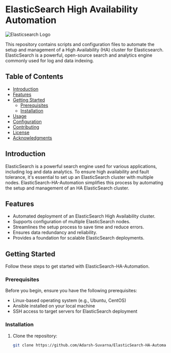 # ElasticSearch High Availability Automation

![Elasticsearch Logo](https://play.vidyard.com/Gfs339uMBi1CVavZEjXVZ8.jpg)

This repository contains scripts and configuration files to automate the setup and management of a High Availability (HA) cluster for Elasticsearch. ElasticSearch is a powerful, open-source search and analytics engine commonly used for log and data indexing.

## Table of Contents

- [Introduction](#introduction)
- [Features](#features)
- [Getting Started](#getting-started)
  - [Prerequisites](#prerequisites)
  - [Installation](#installation)
- [Usage](#usage)
- [Configuration](#configuration)
- [Contributing](#contributing)
- [License](#license)
- [Acknowledgments](#acknowledgments)

## Introduction

ElasticSearch is a powerful search engine used for various applications, including log and data analytics. To ensure high availability and fault tolerance, it's essential to set up an ElasticSearch cluster with multiple nodes. ElasticSearch-HA-Automation simplifies this process by automating the setup and management of an HA ElasticSearch cluster.

## Features

- Automated deployment of an ElasticSearch High Availability cluster.
- Supports configuration of multiple ElasticSearch nodes.
- Streamlines the setup process to save time and reduce errors.
- Ensures data redundancy and reliability.
- Provides a foundation for scalable ElasticSearch deployments.

## Getting Started

Follow these steps to get started with ElasticSearch-HA-Automation.

### Prerequisites

Before you begin, ensure you have the following prerequisites:

- Linux-based operating system (e.g., Ubuntu, CentOS)
- Ansible installed on your local machine
- SSH access to target servers for ElasticSearch deployment

### Installation

1. Clone the repository:

   ```bash
   git clone https://github.com/Adarsh-Suvarna/ElasticSearch-HA-Automation.git